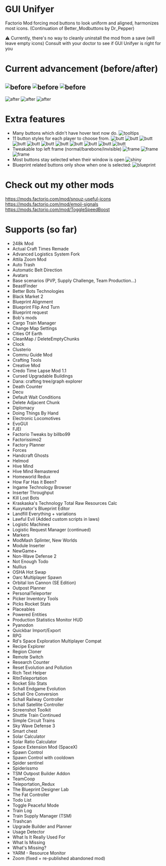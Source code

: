 # GUI Unifyer
Factorio Mod forcing mod buttons to look uniform and aligned, harmonizes most icons.
(Continuation of Better_Modbuttons by Dr_Pepper)

⚠️ Currently, there's no way to cleanly uninstall the mod from a save (will leave empty icons)
Consult with your doctor to see if GUI Unifyer is right for you

# Current advancement (before/after)
![before](https://i.imgur.com/yudkRLa.png)
![before](https://i.imgur.com/PRWSeGo.png)
![before](https://i.imgur.com/P9wklhD.png)
-----------------------------
![after](https://i.imgur.com/D3vMpmR.png)
![after](https://i.imgur.com/5OUYZgh.png)
![after](https://i.imgur.com/bSNqD4p.png)

# Extra features
- Many buttons which didn't have hover text now do.
![tooltips](https://i.imgur.com/IXbqUlR.png)
- 11 button styles for each player to choose from.
![butt](https://i.imgur.com/PgrDvmK.png) ![butt](https://i.imgur.com/vHc719U.png) ![butt](https://i.imgur.com/VsLSNcu.png) ![butt](https://i.imgur.com/kr7xCK3.png) ![butt](https://i.imgur.com/Usx5HX5.png) ![butt](https://i.imgur.com/ilOvyF6.png)
![butt](https://i.imgur.com/4g3JbpD.png) ![butt](https://i.imgur.com/A42SceU.png) ![butt](https://i.imgur.com/Xg1Vsu5.png) ![butt](https://i.imgur.com/qIsdTUG.png) ![butt](https://i.imgur.com/3n5vluJ.png)
- Tweakable top left frame (normal/barebone/invisible)
![frame](https://i.imgur.com/fOtkHbr.png) ![frame](https://i.imgur.com/linVC4l.png) ![frame](https://i.imgur.com/rbWNha5.png)
- Most buttons stay selected when their window is open
![shiny](https://i.imgur.com/Cof4F6v.png)
- Blueprint related buttons only show when one is selected:
![blueprint](https://i.imgur.com/jUbwLoX.png)

# Check out my other mods
https://mods.factorio.com/mod/snouz-useful-icons
https://mods.factorio.com/mod/emoji-signals
https://mods.factorio.com/mod/ToggleSpeedBoost

# Supports (so far)
- 248k Mod
- Actual Craft Times Remade
- Advanced Logistics System Fork
- Attila Zoom Mod
- Auto Trash
- Automatic Belt Direction
- Avatars
- Base scenarios (PVP, Supply Challenge, Team Production...)
- BeastFinder
- Better Bots Technologies
- Black Market 2
- Blueprint Alignment
- Blueprint Flip And Turn
- Blueprint request
- Bob's mods
- Cargo Train Manager
- Change Map Settings
- Cities Of Earth
- CleanMap / DeleteEmptyChunks
- Clock
- Clusterio
- Commu Guide Mod
- Crafting Tools
- Creative Mod
- Credo Time Lapse Mod 1.1
- Cursed Upgradable Buildings
- Dana: crafting tree/graph explorer
- Death Counter
- Decu
- Default Wait Conditions
- Delete Adjacent Chunk
- Diplomacy
- Doing Things By Hand
- Electronic Locomotives
- EvoGUI
- FJEI
- Factorio Tweaks by billbo99
- Factorissimo2
- Factory Planner
- Forces
- Handcraft Ghosts
- Helmod
- Hive Mind
- Hive Mind Remastered
- Homeworld Redux
- How Far Has it Been?
- Ingame Technology Browser
- Inserter Throughput
- Kill Lost Bots
- Kraskaska's Technology Total Raw Resources Calc
- Kuxynator's Blueprint Editor
- Landfill Everything + variations
- Lawful Evil (Added custom scripts in laws)
- Logistic Machines
- Logistic Request Manager (continued)
- Markers
- ModMash Splinter, New Worlds
- Module Inserter
- NewGame+
- Non-Wave Defense 2
- Not Enough Todo
- Nullius
- OSHA Hot Swap
- Oarc Multiplayer Spawn
- Orbital Ion Cannon (SE Edition)
- Outpost Planner
- PersonalTeleporter
- Picker Inventory Tools
- Picks Rocket Stats
- Placeables
- Powered Entities
- Production Statistics Monitor HUD
- Pyanodon
- Quickbar Import/Export
- RPG
- Rd's Space Exploration Multiplayer Compat
- Recipe Explorer
- Region Cloner
- Remote Switch
- Research Counter
- Reset Evolution and Pollution
- Rich Text Helper
- RitnTeleportation
- Rocket Silo Stats
- Schall Endgame Evolution
- Schall Ore Conversion
- Schall Railway Controller
- Schall Satellite Controller
- Screenshot Toolkit
- Shuttle Train Continued
- Simple Circuit Trains
- Sky Wave Defense 3
- Smart chest
- Solar Calculator
- Solar Ratio Calculator
- Space Extension Mod (SpaceX)
- Spawn Control
- Spawn Control with cooldown
- Spider sentinel
- Spiderissmo
- TSM Outpost Builder Addon
- TeamCoop
- Teleportation_Redux
- The Blueprint Designer Lab
- The Fat Controller
- Todo List
- Toggle Peaceful Mode
- Train Log
- Train Supply Manager (TSM)
- Trashcan
- Upgrade Builder and Planner
- Usage Detector
- What Is It Really Used For
- What Is Missing
- What's Missing?
- YARM - Resource Monitor
- Zoom (fixed + re-published abandoned mod)

